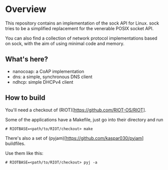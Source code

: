 # Overview

This repository contains an implementation of the sock API for Linux.
sock tries to be a simplified replacement for the venerable POSIX socket API.

You can also find a collection of network protocol implementations based on
sock, with the aim of using minimal code and memory.

## What's here?

- nanocoap: a CoAP implementation
- dns: a simple, synchronous DNS client
- ndhcp: simple DHCPv4 client

## How to build

You'll need a checkout of (RIOT)[https://github.com/RIOT-OS/RIOT].

Some of the applications have a Makefile, just go into their directory and run

    # RIOTBASE=<path/to/RIOT/checkout> make

There's also a set of (pyjam)[https://github.com/kaspar030/pyjam] buildfiles.

Use them like this:

    # RIOTBASE=<path/to/RIOT/checkout> pyj -a

